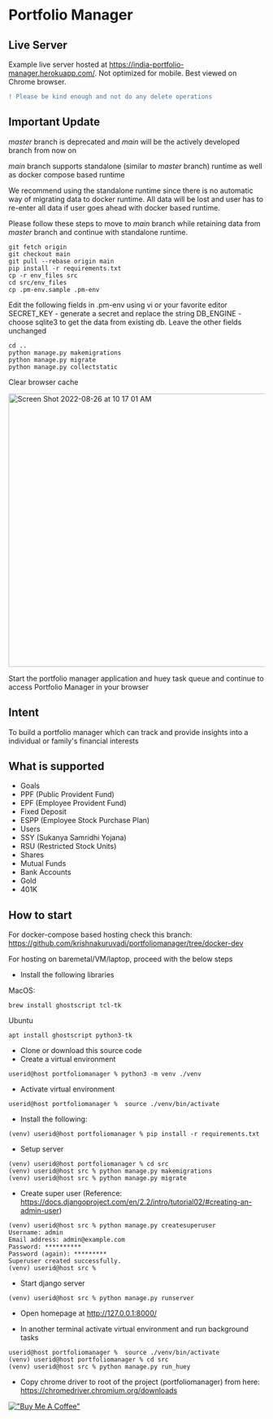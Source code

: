 # Portfolio Manager
## Live Server
Example live server hosted at https://india-portfolio-manager.herokuapp.com/. Not optimized for mobile. Best viewed on Chrome browser.
```diff
! Please be kind enough and not do any delete operations
```

## Important Update
*master* branch is deprecated and *main* will be the actively developed branch from now on
  
*main* branch supports standalone (similar to *master* branch) runtime as well as docker compose based runtime

We recommend using the standalone runtime since there is no automatic way of migrating data to docker runtime.  All data will be lost and user has to re-enter all data if user goes ahead with docker based runtime.

Please follow these steps to move to *main* branch while retaining data from *master* branch and continue with standalone runtime.

```
git fetch origin
git checkout main
git pull --rebase origin main
pip install -r requirements.txt
cp -r env_files src
cd src/env_files
cp .pm-env.sample .pm-env
```
Edit the following fields in .pm-env using vi or your favorite editor
SECRET_KEY - generate a secret and replace the string 
DB_ENGINE - choose sqlite3 to get the data from existing db.  Leave the other fields unchanged

```
cd ..
python manage.py makemigrations
python manage.py migrate
python manage.py collectstatic
```
Clear browser cache

<img width="538" alt="Screen Shot 2022-08-26 at 10 17 01 AM" src="https://user-images.githubusercontent.com/26920497/186977087-7689d572-92c1-4f1d-9d21-1f0e1c8881d6.png">

Start the portfolio manager application and huey task queue and continue to access Portfolio Manager in your browser

## Intent

To build a portfolio manager which can track and provide insights into a individual or family's financial interests


## What is supported

* Goals
* PPF (Public Provident Fund)
* EPF (Employee Provident Fund)
* Fixed Deposit
* ESPP (Employee Stock Purchase Plan)
* Users
* SSY (Sukanya Samridhi Yojana)
* RSU (Restricted Stock Units)
* Shares
* Mutual Funds
* Bank Accounts
* Gold
* 401K


## How to start
For docker-compose based hosting check this branch: https://github.com/krishnakuruvadi/portfoliomanager/tree/docker-dev

For hosting on baremetal/VM/laptop, proceed with the below steps
* Install the following libraries

MacOS:
```
brew install ghostscript tcl-tk
```
Ubuntu
```
apt install ghostscript python3-tk
```
* Clone or download this source code
* Create a virtual environment
```
userid@host portfoliomanager % python3 -m venv ./venv
```
* Activate virtual environment
```
userid@host portfoliomanager %  source ./venv/bin/activate
```
* Install the following:
```
(venv) userid@host portfoliomanager % pip install -r requirements.txt
```
* Setup server
```
(venv) userid@host portfoliomanager % cd src
(venv) userid@host src % python manage.py makemigrations
(venv) userid@host src % python manage.py migrate
```
* Create super user (Reference: https://docs.djangoproject.com/en/2.2/intro/tutorial02/#creating-an-admin-user)
```
(venv) userid@host src % python manage.py createsuperuser
Username: admin
Email address: admin@example.com
Password: **********
Password (again): *********
Superuser created successfully.
(venv) userid@host src % 
```
* Start django server
```
(venv) userid@host src % python manage.py runserver
```
* Open homepage at http://127.0.0.1:8000/

* In another terminal activate virtual environment and run background tasks
```
userid@host portfoliomanager %  source ./venv/bin/activate
(venv) userid@host portfoliomanager % cd src
(venv) userid@host src % python manage.py run_huey
```
* Copy chrome driver to root of the project (portfoliomanager) from here: https://chromedriver.chromium.org/downloads


[!["Buy Me A Coffee"](https://www.buymeacoffee.com/assets/img/custom_images/orange_img.png)](https://www.buymeacoffee.com/kkuruvadi)
